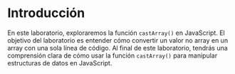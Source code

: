 # Introducción

En este laboratorio, exploraremos la función `castArray()` en JavaScript. El objetivo del laboratorio es entender cómo convertir un valor no array en un array con una sola línea de código. Al final de este laboratorio, tendrás una comprensión clara de cómo usar la función `castArray()` para manipular estructuras de datos en JavaScript.
